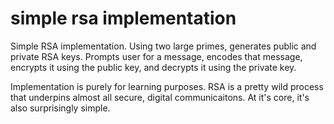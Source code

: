 # simple rsa implementation

Simple RSA implementation. Using two large primes, generates public and private RSA keys. Prompts user for a message, encodes that message, encrypts it using the public key, and decrypts it using the private key.

Implementation is purely for learning purposes. RSA is a pretty wild process that underpins almost all secure, digital communicaitons. At it's core, it's also surprisingly simple.

